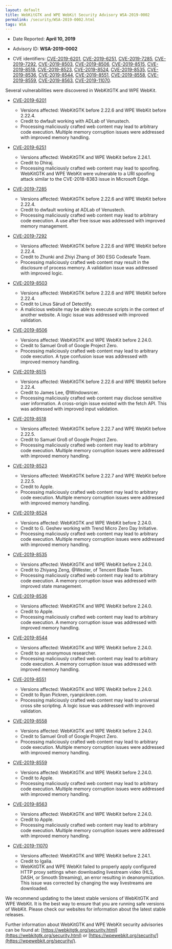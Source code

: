 ```yaml
---
layout: default
title: WebKitGTK and WPE WebKit Security Advisory WSA-2019-0002
permalink: /security/WSA-2019-0002.html
tags: WSA
---
```


* Date Reported: **April 10, 2019**

* Advisory ID: **WSA-2019-0002**

* CVE identifiers: [CVE-2019-6201](#CVE-2019-6201), [CVE-2019-6251](#CVE-2019-6251),
  [CVE-2019-7285](#CVE-2019-7285), [CVE-2019-7292](#CVE-2019-7292),
  [CVE-2019-8503](#CVE-2019-8503), [CVE-2019-8506](#CVE-2019-8506),
  [CVE-2019-8515](#CVE-2019-8515), [CVE-2019-8518](#CVE-2019-8518),
  [CVE-2019-8523](#CVE-2019-8523), [CVE-2019-8524](#CVE-2019-8524),
  [CVE-2019-8535](#CVE-2019-8535), [CVE-2019-8536](#CVE-2019-8536),
  [CVE-2019-8544](#CVE-2019-8544), [CVE-2019-8551](#CVE-2019-8551),
  [CVE-2019-8558](#CVE-2019-8558), [CVE-2019-8559](#CVE-2019-8559),
  [CVE-2019-8563](#CVE-2019-8563), [CVE-2019-11070](#CVE-2019-11070).


Several vulnerabilities were discovered in WebKitGTK and WPE WebKit.

* <a name="CVE-2019-6201" href="https://cve.mitre.org/cgi-bin/cvename.cgi?name=CVE-2019-6201">CVE-2019-6201</a>
  * Versions affected: WebKitGTK before 2.22.6 and WPE WebKit before
    2.22.4.
  * Credit to dwfault working with ADLab of Venustech.
  * Processing maliciously crafted web content may lead to arbitrary
    code execution. Multiple memory corruption issues were addressed
    with improved memory handling.

* <a name="CVE-2019-6251" href="https://cve.mitre.org/cgi-bin/cvename.cgi?name=CVE-2019-6251">CVE-2019-6251</a>
  * Versions affected: WebKitGTK and WPE WebKit before 2.24.1.
  * Credit to Dhiraj.
  * Processing maliciously crafted web content may lead to spoofing.
    WebKitGTK and WPE WebKit were vulnerable to a URI spoofing attack
    similar to the CVE-2018-8383 issue in Microsoft Edge.

* <a name="CVE-2019-7285" href="https://cve.mitre.org/cgi-bin/cvename.cgi?name=CVE-2019-7285">CVE-2019-7285</a>
  * Versions affected: WebKitGTK before 2.22.6 and WPE WebKit before
    2.22.4.
  * Credit to dwfault working at ADLab of Venustech.
  * Processing maliciously crafted web content may lead to arbitrary
    code execution. A use after free issue was addressed with improved
    memory management.

* <a name="CVE-2019-7292" href="https://cve.mitre.org/cgi-bin/cvename.cgi?name=CVE-2019-7292">CVE-2019-7292</a>
  * Versions affected: WebKitGTK before 2.22.6 and WPE WebKit before
    2.22.4.
  * Credit to Zhunki and Zhiyi Zhang of 360 ESG Codesafe Team.
  * Processing maliciously crafted web content may result in the
    disclosure of process memory. A validation issue was addressed with
    improved logic.

* <a name="CVE-2019-8503" href="https://cve.mitre.org/cgi-bin/cvename.cgi?name=CVE-2019-8503">CVE-2019-8503</a>
  * Versions affected: WebKitGTK before 2.22.6 and WPE WebKit before
    2.22.4.
  * Credit to Linus Särud of Detectify.
  * A malicious website may be able to execute scripts in the context of
    another website. A logic issue was addressed with improved
    validation.

* <a name="CVE-2019-8506" href="https://cve.mitre.org/cgi-bin/cvename.cgi?name=CVE-2019-8506">CVE-2019-8506</a>
  * Versions affected: WebKitGTK and WPE WebKit before 2.24.0.
  * Credit to Samuel Groß of Google Project Zero.
  * Processing maliciously crafted web content may lead to arbitrary
    code execution. A type confusion issue was addressed with improved
    memory handling.

* <a name="CVE-2019-8515" href="https://cve.mitre.org/cgi-bin/cvename.cgi?name=CVE-2019-8515">CVE-2019-8515</a>
  * Versions affected: WebKitGTK before 2.22.6 and WPE WebKit before
    2.22.4.
  * Credit to James Lee, @Windowsrcer.
  * Processing maliciously crafted web content may disclose sensitive
    user information. A cross-origin issue existed with the fetch API.
    This was addressed with improved input validation.

* <a name="CVE-2019-8518" href="https://cve.mitre.org/cgi-bin/cvename.cgi?name=CVE-2019-8518">CVE-2019-8518</a>
  * Versions affected: WebKitGTK before 2.22.7 and WPE WebKit before
    2.22.5.
  * Credit to Samuel Groß of Google Project Zero.
  * Processing maliciously crafted web content may lead to arbitrary
    code execution. Multiple memory corruption issues were addressed
    with improved memory handling.

* <a name="CVE-2019-8523" href="https://cve.mitre.org/cgi-bin/cvename.cgi?name=CVE-2019-8523">CVE-2019-8523</a>
  * Versions affected: WebKitGTK before 2.22.7 and WPE WebKit before
    2.22.5.
  * Credit to Apple.
  * Processing maliciously crafted web content may lead to arbitrary
    code execution. Multiple memory corruption issues were addressed
    with improved memory handling.

* <a name="CVE-2019-8524" href="https://cve.mitre.org/cgi-bin/cvename.cgi?name=CVE-2019-8524">CVE-2019-8524</a>
  * Versions affected: WebKitGTK and WPE WebKit before 2.24.0.
  * Credit to G. Geshev working with Trend Micro Zero Day Initiative.
  * Processing maliciously crafted web content may lead to arbitrary
    code execution. Multiple memory corruption issues were addressed
    with improved memory handling.

* <a name="CVE-2019-8535" href="https://cve.mitre.org/cgi-bin/cvename.cgi?name=CVE-2019-8535">CVE-2019-8535</a>
  * Versions affected: WebKitGTK and WPE WebKit before 2.24.0.
  * Credit to Zhiyang Zeng, @Wester, of Tencent Blade Team.
  * Processing maliciously crafted web content may lead to arbitrary
    code execution. A memory corruption issue was addressed with
    improved state management.

* <a name="CVE-2019-8536" href="https://cve.mitre.org/cgi-bin/cvename.cgi?name=CVE-2019-8536">CVE-2019-8536</a>
  * Versions affected: WebKitGTK and WPE WebKit before 2.24.0.
  * Credit to Apple.
  * Processing maliciously crafted web content may lead to arbitrary
    code execution. A memory corruption issue was addressed with
    improved memory handling.

* <a name="CVE-2019-8544" href="https://cve.mitre.org/cgi-bin/cvename.cgi?name=CVE-2019-8544">CVE-2019-8544</a>
  * Versions affected: WebKitGTK and WPE WebKit before 2.24.0.
  * Credit to an anonymous researcher.
  * Processing maliciously crafted web content may lead to arbitrary
    code execution. A memory corruption issue was addressed with
    improved memory handling.

* <a name="CVE-2019-8551" href="https://cve.mitre.org/cgi-bin/cvename.cgi?name=CVE-2019-8551">CVE-2019-8551</a>
  * Versions affected: WebKitGTK and WPE WebKit before 2.24.0.
  * Credit to Ryan Pickren, ryanpickren.com.
  * Processing maliciously crafted web content may lead to universal
    cross site scripting. A logic issue was addressed with improved
    validation.

* <a name="CVE-2019-8558" href="https://cve.mitre.org/cgi-bin/cvename.cgi?name=CVE-2019-8558">CVE-2019-8558</a>
  * Versions affected: WebKitGTK and WPE WebKit before 2.24.0.
  * Credit to Samuel Groß of Google Project Zero.
  * Processing maliciously crafted web content may lead to arbitrary
    code execution. Multiple memory corruption issues were addressed
    with improved memory handling.

* <a name="CVE-2019-8559" href="https://cve.mitre.org/cgi-bin/cvename.cgi?name=CVE-2019-8559">CVE-2019-8559</a>
  * Versions affected: WebKitGTK and WPE WebKit before 2.24.0.
  * Credit to Apple.
  * Processing maliciously crafted web content may lead to arbitrary
    code execution. Multiple memory corruption issues were addressed
    with improved memory handling.

* <a name="CVE-2019-8563" href="https://cve.mitre.org/cgi-bin/cvename.cgi?name=CVE-2019-8563">CVE-2019-8563</a>
  * Versions affected: WebKitGTK and WPE WebKit before 2.24.0.
  * Credit to Apple.
  * Processing maliciously crafted web content may lead to arbitrary
    code execution. Multiple memory corruption issues were addressed
    with improved memory handling.

* <a name="CVE-2019-11070" href="https://cve.mitre.org/cgi-bin/cvename.cgi?name=CVE-2019-11070">CVE-2019-11070</a>
  * Versions affected: WebKitGTK and WPE WebKit before 2.24.1.
  * Credit to Igalia.
  * WebKitGTK and WPE WebKit failed to properly apply configured HTTP
    proxy settings when downloading livestream video (HLS, DASH, or
    Smooth Streaming), an error resulting in deanonymization. This issue
    was corrected by changing the way livestreams are downloaded.


We recommend updating to the latest stable versions of WebKitGTK and WPE
WebKit. It is the best way to ensure that you are running safe versions
of WebKit. Please check our websites for information about the latest
stable releases.

Further information about WebKitGTK and WPE WebKit security advisories can be found at:
[https://webkitgtk.org/security.html](https://webkitgtk.org/security.html) or [https://wpewebkit.org/security/](https://wpewebkit.org/security/).
